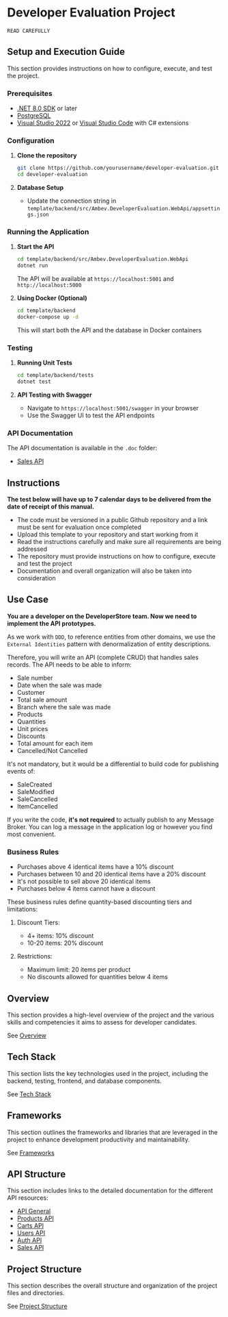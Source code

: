 # Developer Evaluation Project

`READ CAREFULLY`

## Setup and Execution Guide

This section provides instructions on how to configure, execute, and test the project.

### Prerequisites

- [.NET 8.0 SDK](https://dotnet.microsoft.com/download/dotnet/8.0) or later
- [PostgreSQL](https://www.postgresql.org/download/)
- [Visual Studio 2022](https://visualstudio.microsoft.com/vs/) or [Visual Studio Code](https://code.visualstudio.com/) with C# extensions

### Configuration

1. **Clone the repository**
   ```bash
   git clone https://github.com/yourusername/developer-evaluation.git
   cd developer-evaluation
   ```

2. **Database Setup**
   - Update the connection string in `template/backend/src/Ambev.DeveloperEvaluation.WebApi/appsettings.json`

### Running the Application

1. **Start the API**
   ```bash
   cd template/backend/src/Ambev.DeveloperEvaluation.WebApi
   dotnet run
   ```
   The API will be available at `https://localhost:5001` and `http://localhost:5000`

2. **Using Docker (Optional)**
   ```bash
   cd template/backend
   docker-compose up -d
   ```
   This will start both the API and the database in Docker containers

### Testing

1. **Running Unit Tests**
   ```bash
   cd template/backend/tests
   dotnet test
   ```

2. **API Testing with Swagger**
   - Navigate to `https://localhost:5001/swagger` in your browser
   - Use the Swagger UI to test the API endpoints

### API Documentation

The API documentation is available in the `.doc` folder:
- [Sales API](/.doc/sales-api.md)

## Instructions
**The test below will have up to 7 calendar days to be delivered from the date of receipt of this manual.**

- The code must be versioned in a public Github repository and a link must be sent for evaluation once completed
- Upload this template to your repository and start working from it
- Read the instructions carefully and make sure all requirements are being addressed
- The repository must provide instructions on how to configure, execute and test the project
- Documentation and overall organization will also be taken into consideration

## Use Case
**You are a developer on the DeveloperStore team. Now we need to implement the API prototypes.**

As we work with `DDD`, to reference entities from other domains, we use the `External Identities` pattern with denormalization of entity descriptions.

Therefore, you will write an API (complete CRUD) that handles sales records. The API needs to be able to inform:

* Sale number
* Date when the sale was made
* Customer
* Total sale amount
* Branch where the sale was made
* Products
* Quantities
* Unit prices
* Discounts
* Total amount for each item
* Cancelled/Not Cancelled

It's not mandatory, but it would be a differential to build code for publishing events of:
* SaleCreated
* SaleModified
* SaleCancelled
* ItemCancelled

If you write the code, **it's not required** to actually publish to any Message Broker. You can log a message in the application log or however you find most convenient.

### Business Rules

* Purchases above 4 identical items have a 10% discount
* Purchases between 10 and 20 identical items have a 20% discount
* It's not possible to sell above 20 identical items
* Purchases below 4 items cannot have a discount

These business rules define quantity-based discounting tiers and limitations:

1. Discount Tiers:
   - 4+ items: 10% discount
   - 10-20 items: 20% discount

2. Restrictions:
   - Maximum limit: 20 items per product
   - No discounts allowed for quantities below 4 items

## Overview
This section provides a high-level overview of the project and the various skills and competencies it aims to assess for developer candidates. 

See [Overview](/.doc/overview.md)

## Tech Stack
This section lists the key technologies used in the project, including the backend, testing, frontend, and database components. 

See [Tech Stack](/.doc/tech-stack.md)

## Frameworks
This section outlines the frameworks and libraries that are leveraged in the project to enhance development productivity and maintainability. 

See [Frameworks](/.doc/frameworks.md)

## API Structure
This section includes links to the detailed documentation for the different API resources:
- [API General](/.doc/general-api.md)
- [Products API](/.doc/products-api.md)
- [Carts API](/.doc/carts-api.md)
- [Users API](/.doc/users-api.md)
- [Auth API](/.doc/auth-api.md)
- [Sales API](/.doc/sales-api.md)

## Project Structure
This section describes the overall structure and organization of the project files and directories. 

See [Project Structure](/.doc/project-structure.md)